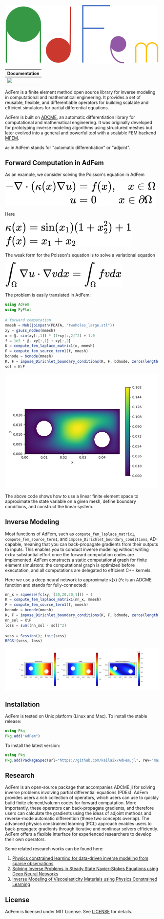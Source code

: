 <p align="center">
<img src="./docs/src/assets/logo.png" width="500"/>
</p>


| Documentation                                                |
| ------------------------------------------------------------ |
| [![](https://img.shields.io/badge/docs-dev-blue.svg)](https://kailaix.github.io/AdFem.jl/dev/) |

AdFem is a finite element method open source library for inverse modeling in computational and mathematical engineering. It provides a set of reusable, flexible, and differentiable operators for building scalable and efficient simulators for partial differential equations. 

AdFem is built on [ADCME](https://github.com/kailaix/ADCME.jl), an automatic differentiation library for computational and mathematical engineering. It was originally developed for prototyping inverse modeling algorithms using structured meshes but later evolved into a general and powerful tool with a scalable FEM backend [MFEM](https://mfem.org/). 

`Ad` in AdFem stands for "automatic differentiation" or "adjoint". 

## Forward Computation in AdFem

As an example, we consider solving the Poisson's equation in AdFem

![](./docs/src/assets/eq1.svg)

Here

![](./docs/src/assets/eq2.svg)

The weak form for the Poisson's equation is to solve a variational equation 

![](./docs/src/assets/eq3.svg)

The problem is easily translated in AdFem:

```julia
using AdFem
using PyPlot 

# forward computation
mmesh = Meh(joinpath(PDATA, "twoholes_large.stl"))
xy = gauss_nodes(mmesh)
κ = @. sin(xy[:,1]) * (1+xy[:,2]^2) + 1.0
f = 1e5 * @. xy[:,1] + xy[:,2]
K = compute_fem_laplace_matrix1(κ, mmesh)
F = compute_fem_source_term1(f, mmesh)
bdnode = bcnode(mmesh)
K, F = impose_Dirichlet_boundary_conditions(K, F, bdnode, zeros(length(bdnode)))
sol = K\F
```

<p align="center">
<img src="./docs/src/assets/poisson_solution.png" width="500"/>
</p>

The above code shows how to use a linear finite element space to approximate the state variable on a given mesh, define boundary conditions, and construct the linear system. 

## Inverse Modeling

Most functions of AdFem, such as `compute_fem_laplace_matrix1`, `compute_fem_source_term1`, and `impose_Dirichlet_boundary_conditions`, AD-capable, meaning that you can back-propagate gradients from their outputs to inputs. This enables you to conduct inverse modeling without writing extra substantial effort once the forward computation codes are implemented. AdFem constructs a static computational graph for finite element simulators: the computational graph is optimized before executation, and all computations are delegated to efficient C++ kernels. 

Here we use a deep neural network to approximate κ(x) (`fc` is an ADCME function and stands for fully-connected):

```julia
nn_κ = squeeze(fc(xy, [20,20,20,1])) + 1
K = compute_fem_laplace_matrix1(nn_κ, mmesh)
F = compute_fem_source_term1(f, mmesh)
bdnode = bcnode(mmesh)
K, F = impose_Dirichlet_boundary_conditions(K, F, bdnode, zeros(length(bdnode)))
nn_sol = K\F
loss = sum((nn_sol - sol)^2)

sess = Session(); init(sess)
BFGS!(sess, loss)
```

![](./docs/src/assets/poisson_kappa.png)

## Installation 

AdFem is tested on Unix platform (Linux and Mac). To install the stable release:

```julia
using Pkg
Pkg.add("AdFem")
```

To install the latest version:

```julia
using Pkg 
Pkg.add(PackageSpec(url="https://github.com/kailaix/AdFem.jl", rev="master")) 
```





## Research

AdFem is an open-source package that accompanies ADCME.jl for solving inverse problems involving partial differential equations (PDEs). AdFem provides users a rich collection of operators, which users can use to quickly build finite element/volumn codes for forward computation. More importantly, these operators can back-propagate gradients, and therefore users can calculate the gradients using the ideas of adjoint methods and reverse-mode automatic differention (these two concepts overlap). The advanced physics constrained learning (PCL) approach enables users to back-propagate gradients through iterative and nonlinear solvers efficiently. AdFem offers a flexible interface for experienced researchers to develop their own operators.

Some related research works can be found here:

1. [Physics constrained learning for data-driven inverse modeling from sparse observations](https://arxiv.org/abs/2002.10521)
2. [Solving Inverse Problems in Steady State Navier-Stokes Equations using Deep Neural Networks](https://arxiv.org/abs/2008.13074)
3. [Inverse Modeling of Viscoelasticity Materials using Physics Constrained Learning](https://arxiv.org/abs/2005.04384)


## License

AdFem is licensed under MIT License. See [LICENSE](https://github.com/kailaix/AdFem.jl/blob/master/LICENSE) for details.
